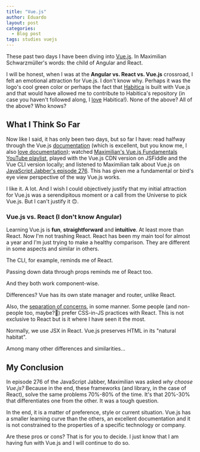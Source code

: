 ```yaml
---
title: "Vue.js"
author: Eduardo
layout: post
categories:
  - Blog post
tags: studies vuejs 
---
```


These past two days I have been diving into [Vue.js](https://vuejs.org). In Maximilian Schwarzmüller's words: the child of Angular and React.

I will be honest, when I was at the **Angular vs. React vs. Vue.js** crossroad, I felt an emotional attraction for Vue.js. I don't know why. Perhaps it was the logo's cool green color or perhaps the fact that [Habitica](https://habitica.com) is built with Vue.js and that would have allowed me to contribute to Habitica's repository (in case you haven't followed along, I [love]({{site.url}}/how-i-do-productivity) Habitica!). None of the above? All of the above? Who knows?

## What I Think So Far

Now like I said, it has only been two days, but so far I have: read halfway through the Vue.js [documentation](https://vuejs.org/v2/guide/) (which is excellent, but you know me, I also [love documentation]({{site.url}}/using-documentation)); watched [Maximilian's Vue.js Fundamentals YouTube playlist](https://www.youtube.com/watch?v=RRJo_TXdqPg&list=PL6cactdCCnTKawexuAkjKYkdCQJxK0Wlp), played with the Vue.js CDN version on JSFiddle and the Vue CLI version locally; and listened to Maximilian talk about Vue.js on [JavaScript Jabber's episode 276](https://devchat.tv/js-jabber/jsj-276-vue-js-maximilian-schwarzmuller/). This has given me a fundamental or bird's eye view perspective of the way Vue.js works.

I like it. A lot. And I wish I could objectively justify that my initial attraction for Vue.js was a serendipitous moment or a call from the Universe to pick Vue.js. But I can't justify it 🙃.

### Vue.js vs. React (I don't know Angular)

Learning Vue.js is **fun**, **straightforward** and **intuitive**. At least more than React. Now I'm not trashing React. React has been my main tool for almost a year and I'm just trying to make a healthy comparison. They are different in some aspects and similar in others.

The CLI, for example, reminds me of React.

Passing down data through props reminds me of React too.

And they both work component-wise.

Differences? Vue has its own state manager and router, unlike React.

Also, the [separation of concerns](https://en.wikipedia.org/wiki/Separation_of_concerns), in some manner. Some people (and non-people too, maybe?🤖) prefer CSS-in-JS practices with React. This is not exclusive to React but is it where I have seen it the most.

Normally, we use JSX in React. Vue.js preserves HTML in its "natural habitat".

Among many other differences and similarities...

## My Conclusion

In episode 276 of the JavaScript Jabber, Maximilian was asked _why choose Vue.js?_ Because in the end, these frameworks (and library, in the case of React), solve the same problems 70%-80% of the time. It's that 20%-30% that differentiates one from the other. It was a tough question.

In the end, it is a matter of preference, style or current situation. Vue.js has a smaller learning curve than the others, an excellent documentation and it is not constrained to the properties of a specific technology or company.

Are these pros or cons? That is for you to decide. I just know that I am having fun with Vue.js and I will continue to do so.